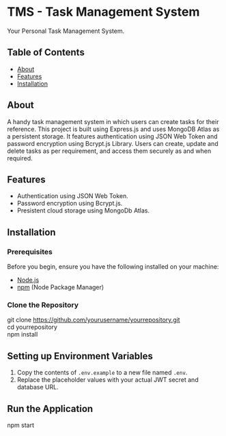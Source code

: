# TMS - Task Management System

Your Personal Task Management System.

## Table of Contents

- [About](#about)
- [Features](#features)
- [Installation](#installation)

## About

A handy task management system in which users can create tasks for their reference. This project is built using Express.js and uses MongoDB Atlas as a persistent storage. It features authentication using JSON Web Token and password encryption using Bcrypt.js Library. Users can create, update and delete tasks as per requirement, and access them securely as and when required.

## Features

- Authentication using JSON Web Token.
- Password encryption using Bcrypt.js.
- Presistent cloud storage using MongoDb Atlas.

## Installation

### Prerequisites

Before you begin, ensure you have the following installed on your machine:

- [Node.js](https://nodejs.org/)
- [npm](https://www.npmjs.com/) (Node Package Manager)

### Clone the Repository

git clone https://github.com/yourusername/yourrepository.git  
cd yourrepository  
npm install  

## Setting up Environment Variables

1. Copy the contents of `.env.example` to a new file named `.env`.
2. Replace the placeholder values with your actual JWT secret and database URL.

## Run the Application

npm start
